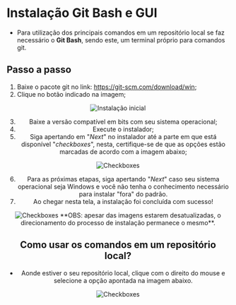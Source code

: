 # Instalação Git Bash e GUI

* Para utilização dos principais comandos em um repositório local se faz necessário o **Git Bash**, sendo este, um terminal próprio para comandos git.

## Passo a passo


1. Baixe o pacote git no link: https://git-scm.com/download/win;
2. Clique no botão indicado na imagem;

<div align="center">
	<img align="center" alt="Instalação inicial" src="https://dicasdeprogramacao.com.br/images/como-instalar-o-git-no-windows/site-download-git.png"    
</div>

3. Baixe a versão compatível em bits com seu sistema operacional;
4. Execute o instalador;
5. Siga apertando em "_Next_" no instalador até a parte em que está disponível "_checkboxes_", nesta, certifique-se de que as opções estão marcadas de acordo com a imagem abaixo; 

<div align="center">
	<img align="center" alt="Checkboxes" src="https://dicasdeprogramacao.com.br/images/como-instalar-o-git-no-windows/instalador-git-03-componentes.png"    
</div>

6. Para as próximas etapas, siga apertando "_Next_" caso seu sistema operacional seja Windows e você não tenha o conhecimento necessário para instalar "fora" do padrão.
7. Ao chegar nesta tela, a instalação foi concluída com sucesso! 

<div align="center">
	<img align="Final instalação" alt="Checkboxes" src="https://dicasdeprogramacao.com.br/images/como-instalar-o-git-no-windows/instalador-git-11-finalizar-instalacao.png"    
</div>
**OBS: apesar das imagens estarem desatualizadas, o direcionamento do processo de instalação permanece o mesmo**.


## Como usar os comandos em um repositório local?


* Aonde estiver o seu repositório local, clique com o direito do mouse e selecione a opção apontada na imagem abaixo. 


<div align="center">
	<img align="Git-Bash here" alt="Checkboxes" src="https://jcutrer.com/wp-content/uploads/2018/01/git-bash-here-right-click.png.webp"    
</div>
